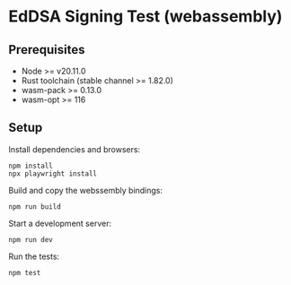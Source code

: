 # EdDSA Signing Test (webassembly)

## Prerequisites

* Node >= v20.11.0
* Rust toolchain (stable channel >= 1.82.0)
* wasm-pack >= 0.13.0
* wasm-opt >= 116

## Setup

Install dependencies and browsers:

```
npm install
npx playwright install
```

Build and copy the webssembly bindings:

```
npm run build
```

Start a development server:

```
npm run dev
```

Run the tests:

```
npm test
```
